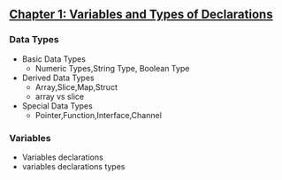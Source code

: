 ## [Chapter 1: Variables and Types of Declarations](./c1.md)

### Data Types

- Basic Data Types
  - Numeric Types,String Type, Boolean Type
- Derived Data Types
  - Array,Slice,Map,Struct
  - array vs slice
- Special Data Types
  - Pointer,Function,Interface,Channel

### Variables

- Variables declarations
- variables declarations types

